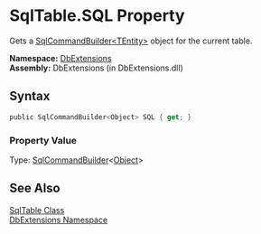 SqlTable.SQL Property
=====================
Gets a [SqlCommandBuilder&lt;TEntity>][1] object for the current table.

**Namespace:** [DbExtensions][2]  
**Assembly:** DbExtensions (in DbExtensions.dll)

Syntax
------

```csharp
public SqlCommandBuilder<Object> SQL { get; }
```

### Property Value
Type: [SqlCommandBuilder][1]&lt;[Object][3]>

See Also
--------
[SqlTable Class][4]  
[DbExtensions Namespace][2]  

[1]: ../SqlCommandBuilder_1/README.md
[2]: ../README.md
[3]: http://msdn.microsoft.com/en-us/library/e5kfa45b
[4]: README.md